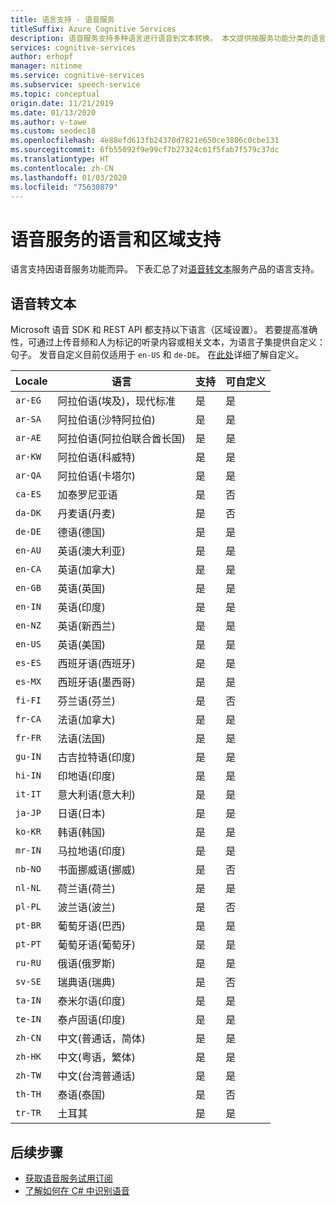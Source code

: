 ```yaml
---
title: 语言支持 - 语音服务
titleSuffix: Azure Cognitive Services
description: 语音服务支持多种语言进行语音到文本转换。 本文提供按服务功能分类的语言支持的完整列表。
services: cognitive-services
author: erhopf
manager: nitinme
ms.service: cognitive-services
ms.subservice: speech-service
ms.topic: conceptual
origin.date: 11/21/2019
ms.date: 01/13/2020
ms.author: v-tawe
ms.custom: seodec18
ms.openlocfilehash: 4e88efd613fb24370d7821e650ce3806c0cbe131
ms.sourcegitcommit: 6fb55092f9e99cf7b27324c61f5fab7f579c37dc
ms.translationtype: HT
ms.contentlocale: zh-CN
ms.lasthandoff: 01/03/2020
ms.locfileid: "75630879"
---
```

# <a name="language-and-region-support-for-the-speech-service"></a>语音服务的语言和区域支持

语言支持因语音服务功能而异。 下表汇总了对[语音转文本](#speech-to-text)服务产品的语言支持。

## <a name="speech-to-text"></a>语音转文本

Microsoft 语音 SDK 和 REST API 都支持以下语言（区域设置）。 若要提高准确性，可通过上传音频和人为标记的听录内容或相关文本，为语言子集提供自定义：句子。  发音自定义目前仅适用于 `en-US` 和 `de-DE`。 在[此处](how-to-custom-speech.md)详细了解自定义。

 Locale | 语言 | 支持 | 可自定义
------|------------|-----------|-------------
`ar-EG` | 阿拉伯语(埃及)，现代标准 | 是 | 是
`ar-SA` | 阿拉伯语(沙特阿拉伯) | 是 | 是
`ar-AE` | 阿拉伯语(阿拉伯联合酋长国) | 是 | 是
`ar-KW` | 阿拉伯语(科威特) | 是 | 是
`ar-QA` | 阿拉伯语(卡塔尔) | 是 | 是
`ca-ES` | 加泰罗尼亚语 | 是 | 否
`da-DK` | 丹麦语(丹麦) | 是 | 否
`de-DE` | 德语(德国) | 是 | 是
`en-AU` | 英语(澳大利亚) | 是 | 是
`en-CA` | 英语(加拿大) | 是 | 是
`en-GB` | 英语(英国) | 是 | 是
`en-IN` | 英语(印度) | 是 | 是
`en-NZ` | 英语(新西兰) | 是 | 是
`en-US` | 英语(美国) | 是 | 是
`es-ES` | 西班牙语(西班牙) | 是 | 是
`es-MX` | 西班牙语(墨西哥) | 是 | 是
`fi-FI` | 芬兰语(芬兰) | 是 | 否
`fr-CA` | 法语(加拿大) | 是 | 是
`fr-FR` | 法语(法国) | 是 | 是
`gu-IN` | 古吉拉特语(印度) | 是 | 是
`hi-IN` | 印地语(印度) | 是 | 是
`it-IT` | 意大利语(意大利) | 是 | 是
`ja-JP` | 日语(日本) | 是 | 是
`ko-KR` | 韩语(韩国) | 是 | 是
`mr-IN` | 马拉地语(印度) | 是 | 是
`nb-NO` | 书面挪威语(挪威) | 是 | 否
`nl-NL` | 荷兰语(荷兰) | 是 | 是
`pl-PL` | 波兰语(波兰) | 是 | 否
`pt-BR` | 葡萄牙语(巴西) | 是 | 是
`pt-PT` | 葡萄牙语(葡萄牙) | 是 | 是
`ru-RU` | 俄语(俄罗斯) | 是 | 是
`sv-SE` | 瑞典语(瑞典) | 是 | 否
`ta-IN` | 泰米尔语(印度) | 是 | 是
`te-IN` | 泰卢固语(印度) | 是 | 是
`zh-CN` | 中文(普通话，简体) | 是 | 是
`zh-HK` | 中文(粤语，繁体) | 是 | 是
`zh-TW` | 中文(台湾普通话) | 是 | 是
`th-TH` | 泰语(泰国) | 是 | 否
`tr-TR` | 土耳其 | 是 | 是

<!-- ## Text-to-speech -->

<!-- speech-translation -->

## <a name="next-steps"></a>后续步骤

* [获取语音服务试用订阅](https://www.azure.cn/home/features/cognitive-services/)
* [了解如何在 C# 中识别语音](~/articles/cognitive-services/Speech-Service/quickstarts/speech-to-text-from-microphone.md?pivots=programming-language-chsarp)
